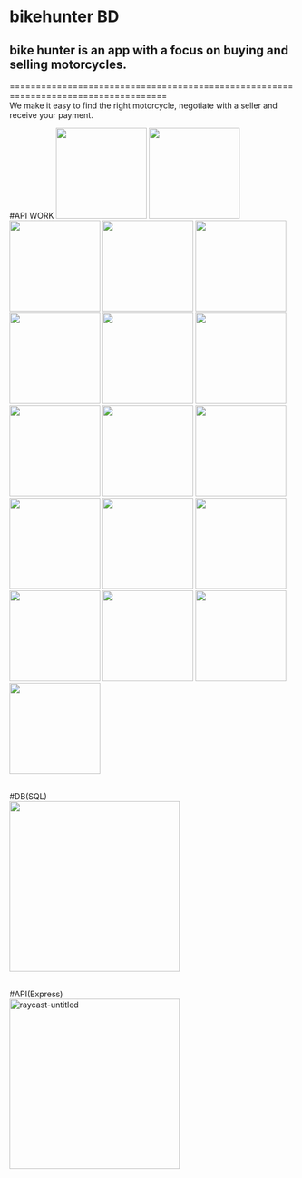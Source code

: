 # bikehunter BD


## bike hunter is an app with a focus on buying and selling motorcycles. 
====================================================================================<br>
We make it easy to find the right motorcycle, negotiate with a seller and receive your payment.

#API WORK
<img src="https://user-images.githubusercontent.com/73701802/190918771-656a9ee9-3f68-44fc-a706-37ad0b606997.jpg" width="160"> <img src="https://user-images.githubusercontent.com/73701802/190918837-fe2d10de-ae4f-4cce-834f-bd6fa77888fb.jpg" width="160"> <img src="https://user-images.githubusercontent.com/73701802/190918833-da5caf88-45da-48c1-9bfa-f02d7dd429a5.jpg" width="160"> <img src="https://user-images.githubusercontent.com/73701802/190919037-e7ddfc2c-8dab-4155-b79f-7fd31222b4c7.jpg" width="160"> <img src="https://user-images.githubusercontent.com/73701802/190919068-6ef110b3-5be3-4295-aec4-0d070c422a55.jpg" width="160"><img src="https://user-images.githubusercontent.com/73701802/190919074-4b491f63-0139-4598-90be-f98e005af5ef.jpg" width="160"> <img src="https://user-images.githubusercontent.com/73701802/190918975-edb13c43-4896-4310-82f5-9300b7a5b062.jpg" width="160"> <img src="https://user-images.githubusercontent.com/73701802/190919167-d775d9c1-3d99-4a0a-9f66-f2![164624523509" width="160"> <img src="https://user-images.githubusercontent.com/73701802/190919301-f9e0c45c-3bc5-4b7c-8f02-f62aed97c92b.jpg" width="160"> <img src="https://user-images.githubusercontent.com/73701802/190919378-0573df5e-760f-41a6-a90d-d3d45b060962.jpg" width="160"> <img src="https://user-images.githubusercontent.com/73701802/190919381-fb62390f-6351-40a1-81d1-7c0e2d59ac5b.jpg" width="160"> <img src="https://user-images.githubusercontent.com/73701802/190919360-1fbb15bd-b5bf-4a25-a956-ec6513a8852e.jpg" width="160"> <img src="https://user-images.githubusercontent.com/73701802/190919492-153c7724-6a37-4805-afc0-dcd4c53e7f60.jpg" width="160"> <img src="https://user-images.githubusercontent.com/73701802/190919495-97f8e917-6d46-4e0e-bc6c-c3c747858c93.jpg" width="160"> <img src="https://user-images.githubusercontent.com/73701802/190919718-7ab52e9b-6c55-4f84-8e71-d6497b919022.jpg" width="160"> <img src="https://user-images.githubusercontent.com/73701802/190919720-6434a358-2ebd-46dc-9bc5-f00b2178086b.jpg" width="160"> <img src="https://user-images.githubusercontent.com/73701802/190919721-c5f2195b-de45-46b6-a1ce-425e4056808b.jpg" width="160"> <img src="https://user-images.githubusercontent.com/73701802/190919715-163129cd-548c-48b2-a27e-4334b55b792c.jpg" width="160"> 

<br>#DB(SQL)<br>
<img src="https://user-images.githubusercontent.com/73701802/190920270-328a5482-40c1-43d8-a79b-29fc16d5ec42.png" width="300"> 

<br>#API(Express)<br>
<img width="300" alt="raycast-untitled" src="https://user-images.githubusercontent.com/73701802/190920017-428f7fc3-238c-4d36-9ae2-3b511724d2c4.png">

